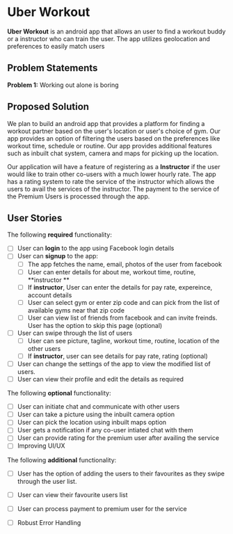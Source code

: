 # Uber Workout

**Uber Workout** is an android app that allows an user to find a workout buddy or a instructor who can train the user. The app utilizes geolocation and preferences to easily match users

## Problem Statements

**Problem 1:** Working out alone is boring <br/>

## Proposed Solution

We plan to build an android app that provides a platform for finding a workout partner based on the user's location or user's choice of gym. Our app provides an option of filtering the users based on the preferences like workout time, schedule or routine. Our app provides additional features such as inbuilt chat system, camera and maps for picking up the location.

Our application will have a feature of registering as a **Instructor** if the user would like to train other co-users with a much lower hourly rate. The app has a rating system to rate the service of the instructor which allows the users to avail the services of the instructor. The payment to the service of the Premium Users is processed through the app.


## User Stories

The following **required** functionality:

* [ ] User can **login** to the app using Facebook login details
* [ ] User can **signup** to the app:
  * [ ] The app fetches the name, email, photos of the user from facebook
  * [ ] User can enter details for about me, workout time, routine, **instructor ** 
  * [ ] If **instructor**, User can enter the details for pay rate, expereince, account details
  * [ ] User can select gym or enter zip code and can pick from the list of available gyms near that zip code
  * [ ] User can view list of friends from facebook and can invite freinds. User has the option to skip this page (optional)
* [ ] User can swipe through the list of users
  * [ ] User can see picture, tagline, workout time, routine, location of the other users
  * [ ] If **instructor**, user can see details for pay rate, rating (optional) 
* [ ] User can change the settings of the app to view the modified list of users.
* [ ] User can view their profile and edit the details as required

The following **optional** functionality:

* [ ] User can initiate chat and communicate with other users
* [ ] User can take a picture using the inbuilt camera option
* [ ] User can pick the location using inbuilt maps option
* [ ] User gets a notification if any co-user intiated chat with them 
* [ ] User can provide rating for the premium user after availing the service 
* [ ] Improving UI/UX

The following **additional** functionality:
* [ ] User has the option of adding the users to their favourites as they swipe through the user list.
* [ ] User can view their favourite users list
* [ ] User can process payment to premium user for the service
* [ ] Robust Error Handling

